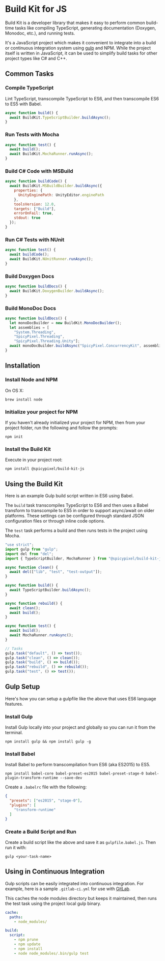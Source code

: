 Build Kit for JS
================
Build Kit is a developer library that makes it easy to perform common build-time tasks like compiling TypeScript, generating documentation (Doxygen, Monodoc, etc.), and running tests.

It's a JavaScript project which makes it convenient to integrate into a build or continuous integration system using [gulp](http://gulpjs.com) and NPM. While the project itself is written in JavaScript, it can be used to simplify build tasks for other project types like C# and C++.

Common Tasks
------------
### Compile TypeScript

Lint TypeScript, transcompile TypeScript to ES6, and then transcompile ES6 to ES5 with Babel.

```js
async function build() {
  await BuildKit.TypeScriptBuilder.buildAsync();
}
```

### Run Tests with Mocha

```js
async function test() {
  await build();
  await BuildKit.MochaRunner.runAsync();
}
```

### Build C# Code with MSBuild

```js
async function buildCode() {
  await BuildKit.MSBuildBuilder.buildAsync({
    properties: {
      UnityEnginePath: UnityEditor.enginePath
    },
    toolsVersion: 12.0,
    targets: ["Build"],
    errorOnFail: true,
    stdout: true
  });
}
```

### Run C# Tests with NUnit

```js
async function test() {
  await buildCode();
  await BuildKit.NUnitRunner.runAsync();
}
```

### Build Doxygen Docs

```js
async function buildDocs() {
  await BuildKit.DoxygenBuilder.buildAsync();
}
```

### Build MonoDoc Docs

```js
async function buildDocs() {
  let monoDocBuilder = new BuildKit.MonoDocBuilder();
  let assemblies = [
    "System.Threading",
    "SpicyPixel.Threading",
    "SpicyPixel.Threading.Unity"];
  await monoDocBuilder.buildAsync("SpicyPixel.ConcurrencyKit", assemblies);
}
```

Installation
------------
### Install Node and NPM

On OS X:

```
brew install node
```

### Initialize your project for NPM

If you haven't already initialized your project for NPM, then from your project folder, run the following and follow the prompts:

```
npm init
```

### Install the Build Kit

Execute in your project root:

```
npm install @spicypixel/build-kit-js
```

Using the Build Kit
-------------------
Here is an example Gulp build script written in ES6 using Babel.

The `build` task transcompiles TypeScript to ES6 and then uses a Babel transform to transcompile to ES5 in order to support async/await on older platforms. These settings can be configured through standard JSON configuration files or through inline code options.

The `test` task performs a build and then runs tests in the project using Mocha.

```js
"use strict";
import gulp from "gulp";
import del from "del";
import { TypeScriptBuilder, MochaRunner } from "@spicypixel/build-kit-js";

async function clean() {
  await del(["lib", "test", "test-output"]);
}

async function build() {
  await TypeScriptBuilder.buildAsync();
}

async function rebuild() {
  await clean();
  await build();
}

async function test() {
  await build();
  await MochaRunner.runAsync();
}

// Tasks
gulp.task("default", () => test());
gulp.task("clean", () => clean());
gulp.task("build", () => build());
gulp.task("rebuild", () => rebuild());
gulp.task("test", () => test());
```

## Gulp Setup

Here's how you can setup a gulpfile like the above that uses ES6 language features.

### Install Gulp

Install Gulp locally into your project and globally so you can run it from the terminal.

```
npm install gulp && npm install gulp -g
```

### Install Babel

Install Babel to perform transcompilation from ES6 (aka ES2015) to ES5.

```
npm install babel-core babel-preset-es2015 babel-preset-stage-0 babel-plugin-transform-runtime --save-dev
```

Create a `.babelrc` file with the following:

```json
{
  "presets": ["es2015", "stage-0"],
  "plugins": [
    "transform-runtime"
  ]
}
```

### Create a Build Script and Run

Create a build script like the above and save it as `gulpfile.babel.js`. Then run it with:

```
gulp <your-task-name>
```

Using in Continuous Integration
-------------------------------
Gulp scripts can be easily integrated into continuous integration. For example, here is a sample `.gitlab-ci.yml` for use with [GitLab](http://gitlab.com).

This caches the node modules directory but keeps it maintained, then runs the test task using the project local gulp binary.

```yaml
cache:
  paths:
    - node_modules/

build:
  script:
    - npm prune
    - npm update
    - npm install
    - node node_modules/.bin/gulp test
```